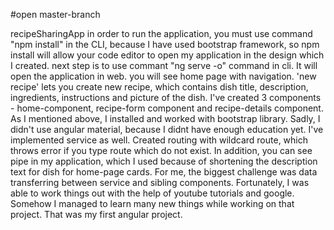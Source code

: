 #open master-branch

recipeSharingApp
in order to run the application, you must use command "npm install" in the CLI, because I have used bootstrap framework, so npm install will allow your code editor to open my application in the design which I created.
next step is to use commant "ng serve -o" command in cli. It will open the application in web.
you will see home page with navigation. 
'new recipe' lets you create new recipe, which contains dish title, description, ingredients, instructions and picture of the dish.
I've created 3 components - home-component, recipe-form component and recipe-details component. As I mentioned above, I installed and worked with bootstrap library.
Sadly, I didn't use angular material, because I didnt have enough education yet. I've implemented service as well. Created routing with wildcard route, which throws error if you type route which do not exist. In addition, you can see pipe in my application, which I used because of shortening the description text for dish for home-page cards.
For me, the biggest challenge was data transferring between service and sibling components. Fortunately, I was able to work things out with the help of youtube tutorials and google. Somehow I managed to learn many new things while working on that project.
That was my first angular project.
